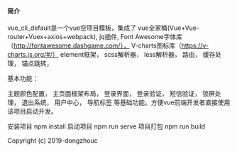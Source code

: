 

#### 简介

vue_cli_default是一个vue空项目模板，集成了
vue全家桶(Vue+Vue-router+Vuex+axios+webpack),
jq插件,
Font Awesome字体库（http://fontawesome.dashgame.com/），
V-charts图标库（https://v-charts.js.org/#/）
element框架，
scss解析器，
less解析器，
路由，
缓存处理，
锚点跳转，

基本功能：

主题颜色配置，
主页面框架布局，
登录界面，
登录验证，
短信验证，
锁屏处理，
退出系统，
用户中心，
导航标签
等基础功能。方便vue前端开发者直接使用该项目启动开发。



安装项目
npm install
启动项目
npm run serve
项目打包
npm run build


Copyright (c) 2019-dongzhouc
